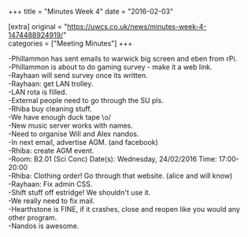 +++
title = "Minutes Week 4"
date = "2016-02-03"

[extra]
original = "https://uwcs.co.uk/news/minutes-week-4-1474488924919/"    
categories = ["Meeting Minutes"]
+++

\-Phillammon has sent emails to warwick big screen and eben from rPi.  
\-Phillammon is about to do gaming survey - make it a web link.  
\-Rayhaan will send survey once its written.  
\-Rayhaan: get LAN trolley.  
\-LAN rota is filled.  
\-External people need to go through the SU pls.  
\-Rhiba buy cleaning stuff.  
\-We have enough duck tape \\o/  
\-New music server works with names.  
\-Need to organise Will and Alex nandos.  
\-In next email, advertise AGM. (and facebook)  
\-Rhiba: create AGM event.  
\-Room: B2.01 (Sci Conc) Date(s): Wednesday, 24/02/2016 Time: 17:00-20:00  
\-Rhiba: Clothing order\! Go through that website. (alice and will know)  
\-Rayhaan: Fix admin CSS.  
\-Shift stuff off estridge\! We shouldn't use it.  
\-We really need to fix mail.  
\-Hearthstone is FINE, if it crashes, close and reopen like you would any other program.  
\-Nandos is awesome.

